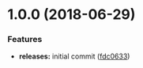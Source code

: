 <a name="1.0.0"></a>
# 1.0.0 (2018-06-29)


### Features

* **releases:** initial commit ([fdc0633](https://github.com/hypeJunction/Elgg3-hypeDownloads/commit/fdc0633))



